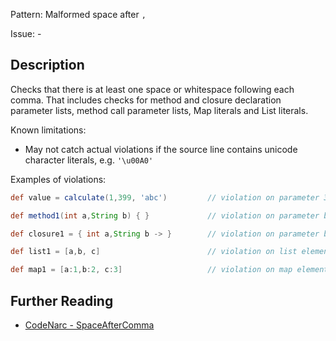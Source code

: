 Pattern: Malformed space after `,`

Issue: -

## Description

Checks that there is at least one space or whitespace following each comma. That includes checks for method and closure declaration parameter lists, method call parameter lists, Map literals and List literals.

Known limitations:

-   May not catch actual violations if the source line contains unicode character literals, e.g. `'\u00A0'`

Examples of violations:

``` groovy
def value = calculate(1,399, 'abc')         // violation on parameter 399

def method1(int a,String b) { }             // violation on parameter b

def closure1 = { int a,String b -> }        // violation on parameter b

def list1 = [a,b, c]                        // violation on list element b

def map1 = [a:1,b:2, c:3]                   // violation on map element b:2
```

## Further Reading

* [CodeNarc - SpaceAfterComma](https://codenarc.github.io/CodeNarc/codenarc-rules-formatting.html#spaceaftercomma-rule)